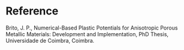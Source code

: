 # Reference
Brito, J. P., Numerical-Based Plastic Potentials for Anisotropic Porous Metallic Materials: Development and Implementation, PhD Thesis, Universidade de Coimbra, Coimbra.
